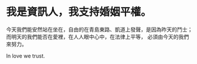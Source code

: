 # 我是資訊人，我支持婚姻平權。

今天我們能安然站在坐在，自由的在青島東路、凱道上發聲，是因為昨天的鬥士；
而明天的我們能否在愛裡，在人人眼中心中，在法律上平等，
必須由今天的我們來努力。

In love we trust.
